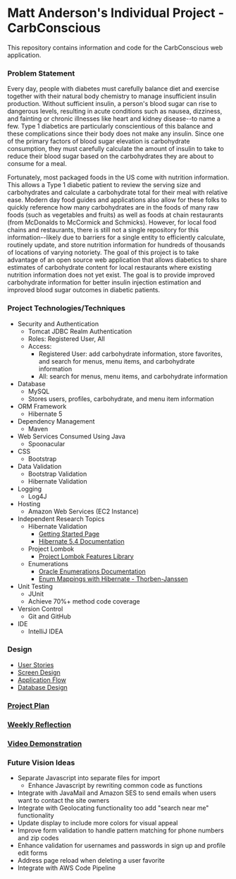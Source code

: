# Matt Anderson's Individual Project - CarbConscious

This repository contains information and code for the CarbConscious web application.

### Problem Statement
Every day, people with diabetes must carefully balance diet and exercise together with their natural body chemistry to manage insufficient insulin production. 
Without sufficient insulin, a person's blood sugar can rise to dangerous levels, resulting in acute conditions such as nausea, dizziness, and fainting or chronic illnesses like heart and kidney disease--to name a few.
Type 1 diabetics are particularly conscientious of this balance and these complications since their body does not make any insulin. Since one of the primary factors of blood sugar elevation is carbohydrate consumption, they must carefully calculate the amount of insulin to take to reduce their blood sugar based on the carbohydrates they are about to consume for a meal.

Fortunately, most packaged foods in the US come with nutrition information. This allows a Type 1 diabetic patient to review the serving size and carbohydrates and calculate a carbohydrate total for their meal with relative ease.
Modern day food guides and applications also allow for these folks to quickly reference how many carbohydrates are in the foods of many raw foods (such as vegetables and fruits) as well as foods at chain restaurants (from McDonalds to McCormick and Schmicks).
However, for local food chains and restaurants, there is still not a single repository for this information--likely due to barriers for a single entity to efficiently calculate, routinely update, and store nutrition information for hundreds of thousands of locations of varying notoriety.
The goal of this project is to take advantage of an open source web application that allows diabetics to share estimates of carbohydrate content for local restaurants where existing nutrition information does not yet exist. 
The goal is to provide improved carbohydrate information for better insulin injection estimation and improved blood sugar outcomes in diabetic patients.

### Project Technologies/Techniques

* Security and Authentication
    * Tomcat JDBC Realm Authentication
    * Roles: Registered User, All
    * Access:
        * Registered User: add carbohydrate information, store favorites, and search for menus, menu items, and carbohydrate information
        * All: search for menus, menu items, and carbohydrate information
* Database
    * MySQL
    * Stores users, profiles, carbohydrate, and menu item information
* ORM Framework
    * Hibernate 5
* Dependency Management
    * Maven
* Web Services Consumed Using Java
    * Spoonacular
* CSS
    * Bootstrap
* Data Validation
    * Bootstrap Validation
    * Hibernate Validation
* Logging
    * Log4J
* Hosting
    * Amazon Web Services (EC2 Instance)
* Independent Research Topics
    * Hibernate Validation
        * [Getting Started Page](https://hibernate.org/validator/documentation/getting-started/)
        * [Hibernate 5.4 Documentation](https://docs.jboss.org/hibernate/validator/5.4/reference/en-US/html_single/)
    * Project Lombok
        * [Project Lombok Features Library](https://projectlombok.org/features/all)
    * Enumerations
        * [Oracle Enumerations Documentation](https://docs.oracle.com/javase/tutorial/java/javaOO/enum.html)
        * [Enum Mappings with Hibernate - Thorben-Janssen](https://thorben-janssen.com/hibernate-enum-mappings/)
* Unit Testing
    * JUnit
    * Achieve 70%+ method code coverage
* Version Control
    * Git and GitHub
* IDE
    * IntelliJ IDEA

### Design

* [User Stories](designDocuments/userStories.md)
* [Screen Design](designDocuments/screenDesigns.md)
* [Application Flow](designDocuments/applicationFlow.md)
* [Database Design](designDocuments/databaseDiagram.png)

### [Project Plan](ProjectPlan.md)

### [Weekly Reflection](WeeklyReflection.md)

### [Video Demonstration](https://youtu.be/KNvQIgfvJoo)

### Future Vision Ideas

* Separate Javascript into separate files for import
    * Enhance Javascript by rewriting common code as functions
* Integrate with JavaMail and Amazon SES to send emails when users want to contact the site owners
* Integrate with Geolocating functionality too add "search near me" functionality
* Update display to include more colors for visual appeal
* Improve form validation to handle pattern matching for phone numbers and zip codes
* Enhance validation for usernames and passwords in sign up and profile edit forms
* Address page reload when deleting a user favorite
* Integrate with AWS Code Pipeline